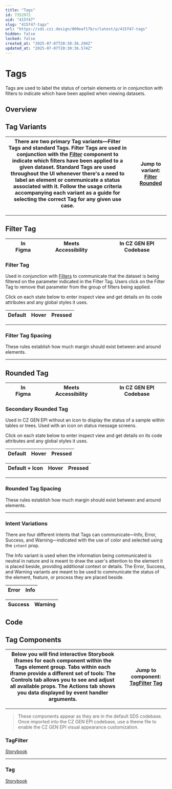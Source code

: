 ```yaml
---
title: "Tags"
id: 7352972
uid: "415f47"
slug: "415f47-tags"
url: "https://sds.czi.design/009eaf17b/v/latest/p/415f47-tags"
hidden: false
locked: false
created_at: "2025-07-07T20:30:36.294Z"
updated_at: "2025-07-07T20:30:36.574Z"
---
```


# Tags

Tags are used to label the status of certain elements or in conjunction with filters to indicate which have been applied when viewing datasets.

## Overview

## Tag Variants

| There are two primary Tag variants—Filter Tags and standard Tags. Filter Tags are used in conjunction with the [Filter](https://sds.czi.design/009eaf17b/p/26758d) component to indicate which filters have been applied to a given dataset. Standard Tags are used throughout the UI whenever there's a need to label an element or communicate a status associated with it.  Follow the usage criteria accompanying each variant as a guide for selecting the correct Tag for any given use case. |   | **Jump to variant:** [Filter](https://sds.czi.design/009eaf17b/v/0/p/415f47-tags/t/966ade) [Rounded](https://sds.czi.design/009eaf17b/v/0/p/415f47-tags/t/89154c) |
| --- | --- | --- |

---

## Filter Tag

|  | In Figma |   |  | Meets Accessibility |   |  | In CZ GEN EPI Codebase |
| --- | --- | --- | --- | --- | --- | --- | --- |

### Filter Tag

Used in conjunction with [Filters](https://sds.czi.design/009eaf17b/p/26758d) to communicate that the dataset is being filtered on the parameter indicated in the Filter Tag. Users click on the Filter Tag to remove that parameter from the group of filters being applied.

Click on each state below to enter inspect view and get details on its code attributes and any global styles it uses.

| **Default** | **Hover** | **Pressed** |
| --- | --- | --- |

---

### Filter Tag Spacing

These rules establish how much margin should exist between and around elements.

---

## Rounded Tag

|  | In Figma |   |  | Meets Accessibility |   |  |  In CZ GEN EPI Codebase |
| --- | --- | --- | --- | --- | --- | --- | --- |

### Secondary Rounded Tag

Used in CZ GEN EPI without an icon to display the status of a sample within tables or trees. Used with an icon on status message screens.

Click on each state below to enter inspect view and get details on its code attributes and any global styles it uses.

| **Default** | **Hover** | **Pressed** |
| --- | --- | --- |

| **Default + Icon** | **Hover** | **Pressed** |
| --- | --- | --- |

---

### Rounded Tag Spacing

These rules establish how much margin should exist between and around elements.

---

### Intent Variations

There are four different intents that Tags can communicate—Info, Error, Success, and Warning—indicated with the use of color and selected using the `intent` prop.

The Info variant is used when the information being communicated is neutral in nature and is meant to draw the user's attention to the element it is placed beside, providing additional context or details. The Error, Success, and Warning variants are meant to be used to communicate the status of the element, feature, or process they are placed beside.

| **Error** | **Info** |
| --- | --- |

| **Success** | **Warning** |
| --- | --- |

## Code

## Tag Components

| Below you will find interactive Storybook iframes for each component within the Tags element group.  Tabs within each iframe provide a different set of tools: The Controls tab allows you to see and adjust all available props. The Actions tab shows you data displayed by event handler arguments. |   | **Jump to component:** [TagFilter](https://sds.czi.design/009eaf17b/v/0/p/415f47-tags/t/18bd3c) [Tag](https://sds.czi.design/009eaf17b/v/0/p/415f47-tags/t/97c831) |
| --- | --- | --- |

---

>These components appear as they are in the default SDS codebase. Once imported into the CZ GEN EPI codebase, use a theme file to enable the CZ GEN EPI visual appearance customization.

### TagFilter

[Storybook](https://chanzuckerberg.github.io/sci-components/?path=/story/tagfilter--default)

---

### Tag

[Storybook](https://chanzuckerberg.github.io/sci-components/?path=/story/tag--default)

